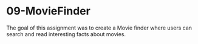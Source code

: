 # 09-MovieFinder

The goal of this assignment was to create a Movie finder where users can search and read interesting facts about movies.
